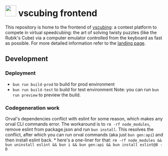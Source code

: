 #  <img src="https://vscubing.com/favicon.svg" width="35px" /> vscubing frontend

This repository is home to the frontend of [vscubing](https://github.com/vscubing): a contest platform to compete in virtual speedcubing: the art of solving twisty puzzles (like the Rubik's Cube) via a computer emulator controlled from the keyboard as fast as possible. For more detailed information refer to the [landing page](https://vscubing.com/landing).

## Development

### Deployment 

- `bun run build-prod` to build for prod environment
- `bun run build-test` to build for test environment
Note: you can run `bun run preview` to preview the build.

### Codegeneration work
Orval's dependencies conflict with eslint for some reason, which makes any orval CLI commands error. The workaround is to `rm -rf node_modules`, remove eslint from package.json and run `bun install`. This resolves the conflict, after which you can run orval commands (aka just `bun gen:api`) and then install eslint back.
    * here's a one-liner for that: `rm -rf node_modules && bun uninstall eslint && bun i && bun gen:api && bun install eslint@8 -D`
